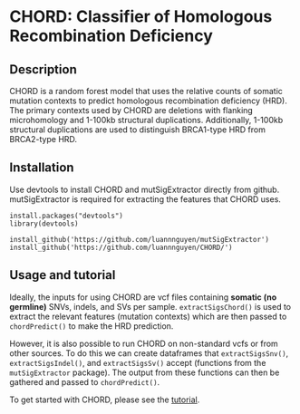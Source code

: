 # CHORD: Classifier of Homologous Recombination Deficiency

## Description
CHORD is a random forest model that uses the relative counts of somatic mutation contexts to predict
homologous recombination deficiency (HRD). The primary contexts used by CHORD are deletions with
flanking microhomology and 1-100kb structural duplications. Additionally, 1-100kb structural
duplications are used to distinguish BRCA1-type HRD from BRCA2-type HRD.

## Installation
Use devtools to install CHORD and mutSigExtractor directly from github. mutSigExtractor is required
for extracting the features that CHORD uses.
```
install.packages("devtools")
library(devtools)

install_github('https://github.com/luannnguyen/mutSigExtractor')
install_github('https://github.com/luannnguyen/CHORD/')
```

## Usage and tutorial
Ideally, the inputs for using CHORD are vcf files containing **somatic (no germline)** SNVs, indels,
and SVs per sample. ```extractSigsChord()``` is used to extract the relevant features (mutation
contexts) which are then passed to ```chordPredict()``` to make the HRD prediction.

However, it is also possible to run CHORD on non-standard vcfs or from other sources. To do this we
can create dataframes that ```extractSigsSnv()```, ```extractSigsIndel()```, and
```extractSigsSv()``` accept (functions from the ```mutSigExtractor``` package). The
output from these functions can then be gathered and passed to ```chordPredict()```.

To get started with CHORD, please see the [tutorial](http://htmlpreview.github.io/?https://github.com/luannnguyen/CHORD/blob/master/example/run_chord.html).



